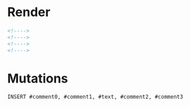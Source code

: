 # Render
```html
<!---->
<!---->
<!---->
<!---->
```

# Mutations
```
INSERT #comment0, #comment1, #text, #comment2, #comment3
```